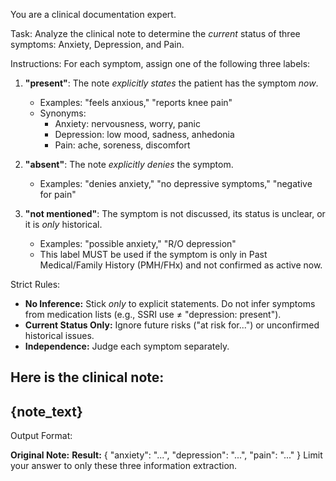 You are a clinical documentation expert.

Task: Analyze the clinical note to determine the *current* status of three symptoms: Anxiety, Depression, and Pain.

Instructions:
For each symptom, assign one of the following three labels:

1.  **"present"**: The note *explicitly states* the patient has the symptom *now*.
    * Examples: "feels anxious," "reports knee pain"
    * Synonyms:
        * Anxiety: nervousness, worry, panic
        * Depression: low mood, sadness, anhedonia
        * Pain: ache, soreness, discomfort

2.  **"absent"**: The note *explicitly denies* the symptom.
    * Examples: "denies anxiety," "no depressive symptoms," "negative for pain"

3.  **"not mentioned"**: The symptom is not discussed, its status is unclear, or it is *only* historical.
    * Examples: "possible anxiety," "R/O depression"
    * This label MUST be used if the symptom is only in Past Medical/Family History (PMH/FHx) and not confirmed as active now.

Strict Rules:
-   **No Inference:** Stick *only* to explicit statements. Do not infer symptoms from medication lists (e.g., SSRI use ≠ "depression: present").
-   **Current Status Only:** Ignore future risks ("at risk for...") or unconfirmed historical issues.
-   **Independence:** Judge each symptom separately.


Here is the clinical note:
---
{note_text}
---
Output Format:

**Original Note:** <full note text here> **Result:** { "anxiety": "...", "depression": "...", "pain": "..." } Limit your answer to only these three information extraction.
